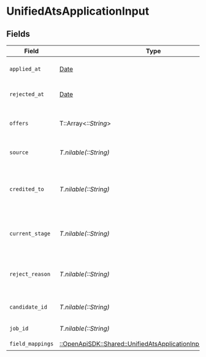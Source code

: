# UnifiedAtsApplicationInput


## Fields

| Field                                                                                                                           | Type                                                                                                                            | Required                                                                                                                        | Description                                                                                                                     |
| ------------------------------------------------------------------------------------------------------------------------------- | ------------------------------------------------------------------------------------------------------------------------------- | ------------------------------------------------------------------------------------------------------------------------------- | ------------------------------------------------------------------------------------------------------------------------------- |
| `applied_at`                                                                                                                    | [Date](https://ruby-doc.org/stdlib-2.6.1/libdoc/date/rdoc/Date.html)                                                            | :heavy_minus_sign:                                                                                                              | The application date                                                                                                            |
| `rejected_at`                                                                                                                   | [Date](https://ruby-doc.org/stdlib-2.6.1/libdoc/date/rdoc/Date.html)                                                            | :heavy_minus_sign:                                                                                                              | The rejection date                                                                                                              |
| `offers`                                                                                                                        | T::Array<*::String*>                                                                                                            | :heavy_minus_sign:                                                                                                              | The offers UUIDs for the application                                                                                            |
| `source`                                                                                                                        | *T.nilable(::String)*                                                                                                           | :heavy_minus_sign:                                                                                                              | The source of the application                                                                                                   |
| `credited_to`                                                                                                                   | *T.nilable(::String)*                                                                                                           | :heavy_minus_sign:                                                                                                              | The UUID of the person credited for the application                                                                             |
| `current_stage`                                                                                                                 | *T.nilable(::String)*                                                                                                           | :heavy_minus_sign:                                                                                                              | The UUID of the current stage of the application                                                                                |
| `reject_reason`                                                                                                                 | *T.nilable(::String)*                                                                                                           | :heavy_minus_sign:                                                                                                              | The rejection reason for the application                                                                                        |
| `candidate_id`                                                                                                                  | *T.nilable(::String)*                                                                                                           | :heavy_minus_sign:                                                                                                              | The UUID of the candidate                                                                                                       |
| `job_id`                                                                                                                        | *T.nilable(::String)*                                                                                                           | :heavy_minus_sign:                                                                                                              | The UUID of the job                                                                                                             |
| `field_mappings`                                                                                                                | [::OpenApiSDK::Shared::UnifiedAtsApplicationInputFieldMappings](../../models/shared/unifiedatsapplicationinputfieldmappings.md) | :heavy_check_mark:                                                                                                              | N/A                                                                                                                             |